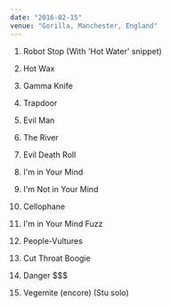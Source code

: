 ```yaml
---
date: "2016-02-15"
venue: "Gorilla, Manchester, England"
---
```


 1. Robot Stop
    (With 'Hot Water' snippet)

 2. Hot Wax

 3. Gamma Knife

 4. Trapdoor

 5. Evil Man

 6. The River

 7. Evil Death Roll

 8. I'm in Your Mind

 9. I'm Not in Your Mind

10. Cellophane

11. I'm in Your Mind Fuzz

12. People-Vultures

13. Cut Throat Boogie

14. Danger $$$

16. Vegemite
    (encore) (Stu solo)


